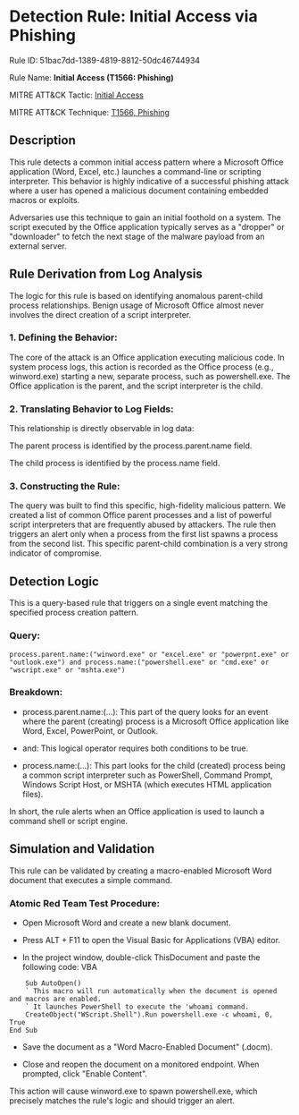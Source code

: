 # Detection Rule: Initial Access via Phishing

Rule ID: 51bac7dd-1389-4819-8812-50dc46744934

Rule Name: **Initial Access (T1566: Phishing)**

MITRE ATT&CK Tactic: [Initial Access](https://attack.mitre.org/tactics/TA0001/)

MITRE ATT&CK Technique: [T1566, Phishing](https://attack.mitre.org/techniques/T1566/)

## Description

This rule detects a common initial access pattern where a Microsoft Office application (Word, Excel, etc.) launches a command-line or scripting interpreter. This behavior is highly indicative of a successful phishing attack where a user has opened a malicious document containing embedded macros or exploits.

Adversaries use this technique to gain an initial foothold on a system. The script executed by the Office application typically serves as a "dropper" or "downloader" to fetch the next stage of the malware payload from an external server.

## Rule Derivation from Log Analysis

The logic for this rule is based on identifying anomalous parent-child process relationships. Benign usage of Microsoft Office almost never involves the direct creation of a script interpreter.

### **1. Defining the Behavior**: 

The core of the attack is an Office application executing malicious code. In system process logs, this action is recorded as the Office process (e.g., winword.exe) starting a new, separate process, such as powershell.exe. The Office application is the parent, and the script interpreter is the child.

### **2. Translating Behavior to Log Fields**: 

This relationship is directly observable in log data:

The parent process is identified by the process.parent.name field.

The child process is identified by the process.name field.

### **3. Constructing the Rule**: 

The query was built to find this specific, high-fidelity malicious pattern. We created a list of common Office parent processes and a list of powerful script interpreters that are frequently abused by attackers. The rule then triggers an alert only when a process from the first list spawns a process from the second list. This specific parent-child combination is a very strong indicator of compromise.

## Detection Logic

This is a query-based rule that triggers on a single event matching the specified process creation pattern.

### Query:

`process.parent.name:("winword.exe" or "excel.exe" or "powerpnt.exe" or "outlook.exe") and process.name:("powershell.exe" or "cmd.exe" or "wscript.exe" or "mshta.exe")`


### Breakdown:

- process.parent.name:(...): This part of the query looks for an event where the parent (creating) process is a Microsoft Office application like Word, Excel, PowerPoint, or Outlook.

- and: This logical operator requires both conditions to be true.

- process.name:(...): This part looks for the child (created) process being a common script interpreter such as PowerShell, Command Prompt, Windows Script Host, or MSHTA (which executes HTML application files).

In short, the rule alerts when an Office application is used to launch a command shell or script engine.

## Simulation and Validation

This rule can be validated by creating a macro-enabled Microsoft Word document that executes a simple command.

### Atomic Red Team Test Procedure:

- Open Microsoft Word and create a new blank document.

- Press ALT + F11 to open the Visual Basic for Applications (VBA) editor.

- In the project window, double-click ThisDocument and paste the following code:
VBA
```
    Sub AutoOpen() 
    ` This macro will run automatically when the document is opened and macros are enabled.
    ` It launches PowerShell to execute the 'whoami command.
    CreateObject("WScript.Shell").Run powershell.exe -c whoami, 0, True
End Sub
```


- Save the document as a "Word Macro-Enabled Document" (.docm).

- Close and reopen the document on a monitored endpoint. When prompted, click "Enable Content".

This action will cause winword.exe to spawn powershell.exe, which precisely matches the rule's logic and should trigger an alert.


